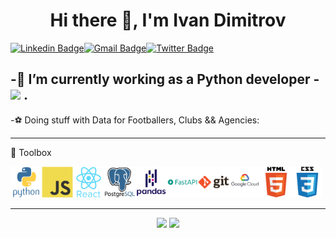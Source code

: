 <h1 align="center">Hi there 👋, I'm Ivan Dimitrov</h1>

[![Linkedin Badge](https://img.shields.io/badge/-IvanDimitrov-blue?style=flat-square&logo=Linkedin&logoColor=white&link=https://www.linkedin.com/in/ivan-dimitrov-879680127/)](https://www.linkedin.com/in/ivan-dimitrov-879680127/)[![Gmail Badge](https://img.shields.io/badge/-ivan.vanir@gmail.com-c14438?style=flat-square&logo=Gmail&logoColor=white&link=mailto:ivan.vanir@gmail.com)](mailto:ivan.vanir@gmail.com)[![Twitter Badge](https://img.shields.io/badge/-@ziruzavar-1ca0f1?style=flat-square&labelColor=1ca0f1&logo=twitter&logoColor=white&link=https://twitter.com/ziruzavar)](https://twitter.com/ziruzavar)

-🔭 I’m currently working as a Python developer - [![](https://img.shields.io/badge/-EnskAI-yellow?style=flat-square&link=https://ensk.ai/)](https://ensk.ai/) .
---
-⚽ Doing stuff with Data for Footballers, Clubs && Agencies:

---

🧰 Toolbox

<img src="https://github.com/devicons/devicon/blob/master/icons/python/python-original-wordmark.svg" alt="Python Logo" width="50" height="50"><img src="https://github.com/devicons/devicon/blob/master/icons/javascript/javascript-original.svg" alt="JS Logo" width="50" height="50"><img src="https://github.com/devicons/devicon/blob/master/icons/react/react-original-wordmark.svg" alt="React Logo" width="50" height="50"><img src="https://github.com/devicons/devicon/blob/master/icons/postgresql/postgresql-original-wordmark.svg" alt="Postgre Logo" width="50" height="50"><img src="https://github.com/devicons/devicon/blob/master/icons/pandas/pandas-original-wordmark.svg" alt="Pandas Logo" width="50" height="50"><img src="https://github.com/devicons/devicon/blob/master/icons/fastapi/fastapi-original-wordmark.svg" alt="FastAPI Logo" width="50" height="50"><img src="https://github.com/devicons/devicon/blob/master/icons/git/git-original-wordmark.svg" alt="GitHub Logo" width="50" height="50"><img src="https://github.com/devicons/devicon/blob/master/icons/googlecloud/googlecloud-original-wordmark.svg" alt="GoogleCloud Logo" width="50" height="50"><img src="https://github.com/devicons/devicon/blob/master/icons/html5/html5-original-wordmark.svg" alt="HMLT5 Logo" width="50" height="50"><img src="https://github.com/devicons/devicon/blob/master/icons/css3/css3-original-wordmark.svg" alt="CSS3 Logo" width="50" height="50">

---

<p align="center">
   <img src="https://github-readme-stats.vercel.app/api/top-langs/?username=ziruzavar&layout=compact" height="165px" >
   <img src="https://github-readme-stats.vercel.app/api?username=ziruzavar&count_private=true&show_icons=true" height="165px" >
</p>
<!--
**ziruzavar/ziruzavar** is a ✨ _special_ ✨ repository because its `README.md` (this file) appears on your GitHub profile.

Here are some ideas to get you started:

- 👯 I’m looking to collaborate on ...
- 🤔 I’m looking for help with ...
- 💬 Ask me about ...
- 📫 How to reach me: ...
- 😄 Pronouns: ...
- ⚡ Fun fact: ...
-->
